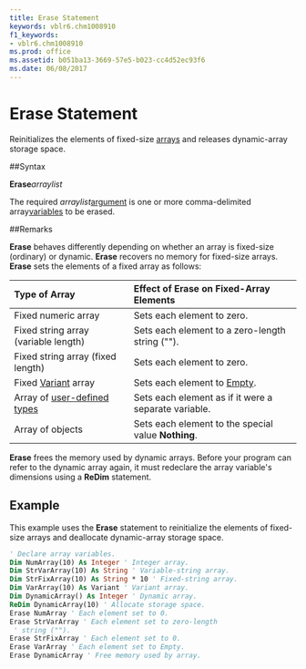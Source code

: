 ```yaml
---
title: Erase Statement
keywords: vblr6.chm1008910
f1_keywords:
- vblr6.chm1008910
ms.prod: office
ms.assetid: b051ba13-3669-57e5-b023-cc4d52ec93f6
ms.date: 06/08/2017
---
```



# Erase Statement

Reinitializes the elements of fixed-size [arrays](../../Glossary/vbe-glossary.md) and releases dynamic-array storage space.

##Syntax

**Erase**_arraylist_

The required  _arraylist_[argument](../../Glossary/vbe-glossary.md) is one or more comma-delimited array[variables](../../Glossary/vbe-glossary.md) to be erased.

##Remarks

**Erase** behaves differently depending on whether an array is fixed-size (ordinary) or dynamic. **Erase** recovers no memory for fixed-size arrays. **Erase** sets the elements of a fixed array as follows:


|**Type of Array**|**Effect of Erase on Fixed-Array Elements**|
|:-----|:-----|
|Fixed numeric array|Sets each element to zero.|
|Fixed string array (variable length)|Sets each element to a zero-length string ("").|
|Fixed string array (fixed length)|Sets each element to zero.|
|Fixed [Variant](../../Glossary/vbe-glossary.md) array|Sets each element to [Empty](../../Glossary/vbe-glossary.md).|
|Array of [user-defined types](../../Glossary/vbe-glossary.md)|Sets each element as if it were a separate variable.|
|Array of objects|Sets each element to the special value  **Nothing**.|

 **Erase** frees the memory used by dynamic arrays. Before your program can refer to the dynamic array again, it must redeclare the array variable's dimensions using a **ReDim** statement.

## Example

This example uses the  **Erase** statement to reinitialize the elements of fixed-size arrays and deallocate dynamic-array storage space.


```vb
' Declare array variables. 
Dim NumArray(10) As Integer ' Integer array. 
Dim StrVarArray(10) As String ' Variable-string array. 
Dim StrFixArray(10) As String * 10 ' Fixed-string array. 
Dim VarArray(10) As Variant ' Variant array. 
Dim DynamicArray() As Integer ' Dynamic array. 
ReDim DynamicArray(10) ' Allocate storage space. 
Erase NumArray ' Each element set to 0. 
Erase StrVarArray ' Each element set to zero-length 
 ' string (""). 
Erase StrFixArray ' Each element set to 0. 
Erase VarArray ' Each element set to Empty. 
Erase DynamicArray ' Free memory used by array. 

```


